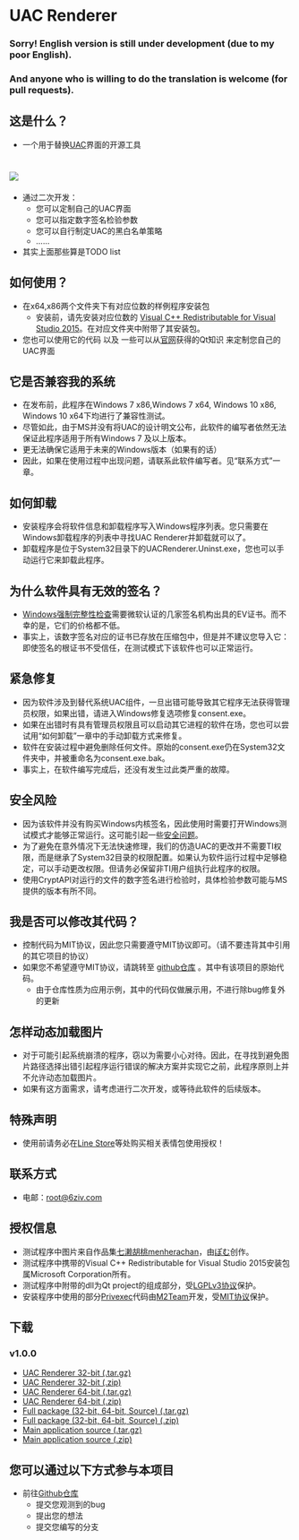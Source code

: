 # UAC Renderer

### Sorry! English version is still under development (due to my poor English).
### And anyone who is willing to do the translation is welcome (for pull requests).

## 这是什么？
* 一个用于替换[UAC](https://msdn.microsoft.com/en-us/library/bb756945.aspx)界面的开源工具
# ![](https://github.com/sixziv/UAC-Renderer/raw/master/docs/Sample.png)
* 通过二次开发：
    * 您可以定制自己的UAC界面
    * 您可以指定数字签名检验参数
    * 您可以自行制定UAC的黑白名单策略
    * ……
* 其实上面那些算是TODO list

## 如何使用？
* 在x64,x86两个文件夹下有对应位数的样例程序安装包
    * 安装前，请先安装对应位数的 [Visual C++ Redistributable for Visual Studio 2015](https://www.microsoft.com/en-us/download/details.aspx?id=48145)。在对应文件夹中附带了其安装包。
* 您也可以使用它的代码 以及 一些可以从[官网](https://doc.qt.io/)获得的Qt知识 来定制您自己的UAC界面

## 它是否兼容我的系统
* 在发布前，此程序在Windows 7 x86,Windows 7 x64, Windows 10 x86, Windows 10 x64下均进行了兼容性测试。
* 尽管如此，由于MS并没有将UAC的设计明文公布，此软件的编写者依然无法保证此程序适用于所有Windows 7 及以上版本。
* 更无法确保它适用于未来的Windows版本（如果有的话）
* 因此，如果在使用过程中出现问题，请联系此软件编写者。见“联系方式”一章。

## 如何卸载
* 安装程序会将软件信息和卸载程序写入Windows程序列表。您只需要在Windows卸载程序的列表中寻找UAC Renderer并卸载就可以了。
* 卸载程序是位于System32目录下的UACRenderer.Uninst.exe，您也可以手动运行它来卸载此程序。

## 为什么软件具有无效的签名？
* [Windows强制完整性检查](https://social.technet.microsoft.com/wiki/contents/articles/255.forced-integrity-signing-of-portable-executable-pe-files.aspx)需要微软认证的几家签名机构出具的EV证书。而不幸的是，它们的价格都不低。
* 事实上，该数字签名对应的证书已存放在压缩包中，但是并不建议您导入它：即使签名的根证书不受信任，在测试模式下该软件也可以正常运行。

## 紧急修复
* 因为软件涉及到替代系统UAC组件，一旦出错可能导致其它程序无法获得管理员权限，如果出错，请进入Windows修复选项修复consent.exe。
* 如果在出错时有具有管理员权限且可以启动其它进程的软件在场，您也可以尝试用“如何卸载”一章中的手动卸载方式来修复。
* 软件在安装过程中避免删除任何文件。原始的consent.exe仍在System32文件夹中，并被重命名为consent.exe.bak。
* 事实上，在软件编写完成后，还没有发生过此类严重的故障。

## 安全风险
* 因为该软件并没有购买Windows内核签名，因此使用时需要打开Windows测试模式才能够正常运行。这可能引起一些[安全问题](https://docs.microsoft.com/zh-cn/windows-hardware/drivers/install/the-testsigning-boot-configuration-option)。
* 为了避免在意外情况下无法快速修理，我们的仿造UAC的更改并不需要TI权限，而是继承了System32目录的权限配置。如果认为软件运行过程中足够稳定，可以手动更改权限。但请务必保留非TI用户组执行此程序的权限。
* 使用CryptAPI对运行的文件的数字签名进行检验时，具体检验参数可能与MS提供的版本有所不同。

## 我是否可以修改其代码？
* 控制代码为MIT协议，因此您只需要遵守MIT协议即可。（请不要违背其中引用的其它项目的协议）
* 如果您不希望遵守MIT协议，请跳转至 [github仓库](https://github.com/6ziv/Custom-Samples/tree/master/UAC) 。其中有该项目的原始代码。
    * 由于仓库性质为应用示例，其中的代码仅做展示用，不进行除bug修复外的更新

## 怎样动态加载图片
* 对于可能引起系统崩溃的程序，窃以为需要小心对待。因此，在寻找到避免图片路径选择出错引起程序运行错误的解决方案并实现它之前，此程序原则上并不允许动态加载图片。
* 如果有这方面需求，请考虑进行二次开发，或等待此软件的后续版本。

## 特殊声明
* 使用前请务必在[Line Store](https://store.line.me)等处购买相关表情包使用授权！

## 联系方式
* 电邮：[root@6ziv.com](mailto://root@6ziv.com)

## 授权信息
* 测试程序中图片来自作品集[七濑胡桃menherachan](https://space.bilibili.com/326968804?from=search&seid=16315732763199361066)，由[ぽむ](https://www.pixiv.net/member.php?id=2302136)创作。
* 测试程序中携带的Visual C++ Redistributable for Visual Studio 2015安装包属Microsoft Corporation所有。
* 测试程序中附带的dll为Qt project的组成部分，受[LGPLv3协议](https://opensource.org/licenses/LGPL-3.0)保护。
* 安装程序中使用的部分[Privexec](https://github.com/M2Team/Privexec)代码由[M2Team](https://github.com/M2Team/)开发，受[MIT协议](https://opensource.org/licenses/MIT)保护。

## 下载
### v1.0.0
* [UAC Renderer 32-bit (.tar.gz)](https://github.com/sixziv/UAC-Renderer/releases/download/v1.0.0/RenderUAC_x86.tar.gz)
* [UAC Renderer 32-bit (.zip)](https://github.com/sixziv/UAC-Renderer/releases/download/v1.0.0/RenderUAC_x86.zip)
* [UAC Renderer 64-bit (.tar.gz)](https://github.com/sixziv/UAC-Renderer/releases/download/v1.0.0/RenderUAC_x64.tar.gz)
* [UAC Renderer 64-bit (.zip)](https://github.com/sixziv/UAC-Renderer/releases/download/v1.0.0/RenderUAC_x64.zip)
* [Full package (32-bit, 64-bit, Source) (.tar.gz)](https://github.com/sixziv/UAC-Renderer/releases/download/v1.0.0/RenderUAC_Source.tar.gz)
* [Full package (32-bit, 64-bit, Source) (.zip)](https://github.com/sixziv/UAC-Renderer/releases/download/v1.0.0/RenderUAC_Source.zip)
* [Main application source (.tar.gz)](https://github.com/sixziv/UAC-Renderer/archive/v1.0.0.tar.gz)
* [Main application source (.zip)](https://github.com/sixziv/UAC-Renderer/archive/v1.0.0.zip)

## 您可以通过以下方式参与本项目
* 前往[Github仓库](https://github.com/sixziv/UAC-Renderer/)
    * 提交您观测到的bug
    * 提出您的想法
    * 提交您编写的分支
